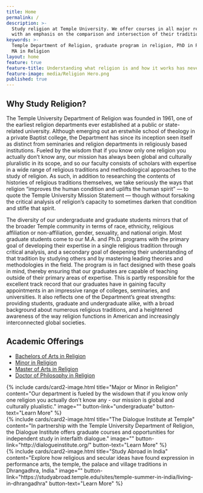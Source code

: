 ```yaml
---
title: Home
permalink: /
description: >-
  Study religion at Temple University. We offer courses in all major religions,
  with an emphasis on the comparison and intersection of their traditions.
keywords: >-
  Temple Department of Religion, graduate program in religion, PhD in Religion,
  MA in Religion 
layout: home
feature: true
feature-title: Understanding what religion is and how it works has never been more important. Religious worldviews factor strongly into the arts, business, diplomacy, law, medical, politics, practice and public health.
feature-image: media/Religion Hero.png
published: true
---
```

## Why Study Religion?
The Temple University Department of Religion was founded in 1961, one of the earliest religion departments ever established at a public or state-related university. Although emerging out an erstwhile school of theology in a private Baptist college, the Department has since its inception seen itself as distinct from seminaries and religion departments in religiously based institutions. Fueled by the wisdom that if you know only one religion you actually don’t know any, our mission has always been global and culturally pluralistic in its scope, and so our faculty consists of scholars with expertise in a wide range of religious traditions and methodological approaches to the study of religion. As such, in addition to researching the contents of histories of religious traditions themselves, we take seriously the ways that religion “improves the human condition and uplifts the human spirit” — to quote the Temple University Mission Statement — though without forsaking the critical analysis of religion’s capacity to sometimes darken that condition and stifle that spirit.

The diversity of our undergraduate and graduate students mirrors that of the broader Temple community in terms of race, ethnicity, religious affiliation or non-affiliation, gender, sexuality, and national origin. Most graduate students come to our M.A. and Ph.D. programs with the primary goal of developing their expertise in a single religious tradition through critical analysis, and a secondary goal of deepening their understanding of that tradition by studying others and by mastering leading theories and methodologies in the field. The program is in fact designed with these goals in mind, thereby ensuring that our graduates are capable of teaching outside of their primary areas of expertise. This is partly responsible for the excellent track record that our graduates have in gaining faculty appointments in an impressive range of colleges, seminaries, and universities. It also reflects one of the Department’s great strengths: providing students, graduate and undergraduate alike, with a broad background about numerous religious traditions, and a heightened awareness of the way religion functions in American and increasingly interconnected global societies.

## Academic Offerings
- [Bachelors of Arts in Religion](http://bulletin.temple.edu/undergraduate/liberal-arts/religion/ba-religion/)
- [Minor in Religion](http://bulletin.temple.edu/undergraduate/liberal-arts/religion/minor-religion/)
- [Master of Arts in Religion](http://bulletin.temple.edu/graduate/scd/cla/religion-ma/)
- [Doctor of Philosophy in Religion](http://bulletin.temple.edu/graduate/scd/cla/religion-phd/)

<div class="row row-wide">
  <div class="col m12 l4">{% include cards/card2-image.html
    title="Major or Minor in Religion"
    content="Our department is fueled by the wisdown that if you know only one religion you actually don't know any - our mission is global and culturally plualistic."
    image=""
    button-link="undergraduate"
    button-text="Learn More" %}
  </div>
  <div class="row row-wide">
    <div class="col m12 l4">{% include cards/card2-image.html
      title="The Dialogue Institute at Temple"
      content="In partnership with the Temple University Department of Religion, the Dialogue Institute offers graduate courses and opportunities for independent study in interfaith dialogue."
      image=""
      button-link="http://dialogueinstitute.org/"
      button-text="Learn More" %}
    </div>
    <div class="row row-wide">
      <div class="col m12 l4">{% include cards/card2-image.html
        title="Study Abroad in India"
        content="Explore how religious and secular ideas have found expression in performance arts, the temple, the palace and village traditions in Dhrangadhra, India."
        image=""
        button-link="https://studyabroad.temple.edu/sites/temple-summer-in-india/living-in-dhrangadhra"
        button-text="Learn More" %}
      </div>
</div>
